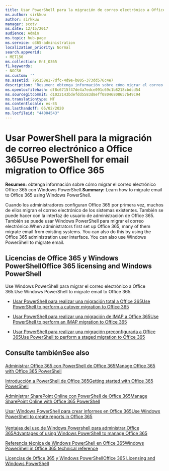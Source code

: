 ```yaml
---
title: Usar PowerShell para la migración de correo electrónico a Office 365
ms.author: sirkkuw
author: sirkkuw
manager: scotv
ms.date: 12/15/2017
audience: Admin
ms.topic: hub-page
ms.service: o365-administration
localization_priority: Normal
search.appverid:
- MET150
ms.collection: Ent_O365
f1.keywords:
- NOCSH
ms.custom: ''
ms.assetid: 795158e1-7dfc-4d9e-b805-373dd576c4e7
description: 'Resumen: obtenga información sobre cómo migrar el correo electrónico Office 365 con Windows PowerShell.'
ms.openlocfilehash: df8c6715f47de4a7edce091c69c1b8218cbdcd54
ms.sourcegitcommit: d1022143bdefdd5583d8eff08046808657b49c94
ms.translationtype: MT
ms.contentlocale: es-ES
ms.lasthandoff: 05/02/2020
ms.locfileid: "44004543"
---
```

# <a name="use-powershell-for-email-migration-to-office-365"></a><span data-ttu-id="a860e-103">Usar PowerShell para la migración de correo electrónico a Office 365</span><span class="sxs-lookup"><span data-stu-id="a860e-103">Use PowerShell for email migration to Office 365</span></span>

 <span data-ttu-id="a860e-104">**Resumen:** obtenga información sobre cómo migrar el correo electrónico Office 365 con Windows PowerShell.</span><span class="sxs-lookup"><span data-stu-id="a860e-104">**Summary:** Learn how to migrate email to Office 365 using Windows PowerShell.</span></span>
  
<span data-ttu-id="a860e-p101">Cuando los administradores configuran Office 365 por primera vez, muchos de ellos migran el correo electrónico de los sistemas existentes. También se puede hacer con la interfaz de usuario de administración de Office 365. También se puede usar Windows PowerShell para migrar el correo electrónico.</span><span class="sxs-lookup"><span data-stu-id="a860e-p101">When administrators first set up Office 365, many of them migrate email from existing systems. You can also do this by using the Office 365 administration user interface. You can also use Windows PowerShell to migrate email.</span></span>
  
## <a name="office-365-licensing-and-windows-powershell"></a><span data-ttu-id="a860e-108">Licencias de Office 365 y Windows PowerShell</span><span class="sxs-lookup"><span data-stu-id="a860e-108">Office 365 licensing and Windows PowerShell</span></span>

<span data-ttu-id="a860e-109">Use Windows PowerShell para migrar el correo electrónico a Office 365.</span><span class="sxs-lookup"><span data-stu-id="a860e-109">Use Windows PowerShell to migrate email to Office 365.</span></span> 
  
- [<span data-ttu-id="a860e-110">Usar PowerShell para realizar una migración total a Office 365</span><span class="sxs-lookup"><span data-stu-id="a860e-110">Use PowerShell to perform a cutover migration to Office 365</span></span>](use-powershell-to-perform-a-cutover-migration-to-office-365.md)
    
- [<span data-ttu-id="a860e-111">Usar PowerShell para realizar una migración de IMAP a Office 365</span><span class="sxs-lookup"><span data-stu-id="a860e-111">Use PowerShell to perform an IMAP migration to Office 365</span></span>](use-powershell-to-perform-an-imap-migration-to-office-365.md)
    
- [<span data-ttu-id="a860e-112">Usar PowerShell para realizar una migración preconfigurada a Office 365</span><span class="sxs-lookup"><span data-stu-id="a860e-112">Use PowerShell to perform a staged migration to Office 365</span></span>](use-powershell-to-perform-a-staged-migration-to-office-365.md)
    
## <a name="see-also"></a><span data-ttu-id="a860e-113">Consulte también</span><span class="sxs-lookup"><span data-stu-id="a860e-113">See also</span></span>

#### 

[<span data-ttu-id="a860e-114">Administrar Office 365 con PowerShell de Office 365</span><span class="sxs-lookup"><span data-stu-id="a860e-114">Manage Office 365 with Office 365 PowerShell</span></span>](manage-office-365-with-office-365-powershell.md)
  
[<span data-ttu-id="a860e-115">Introducción a PowerShell de Office 365</span><span class="sxs-lookup"><span data-stu-id="a860e-115">Getting started with Office 365 PowerShell</span></span>](getting-started-with-office-365-powershell.md)
  
[<span data-ttu-id="a860e-116">Administrar SharePoint Online con PowerShell de Office 365</span><span class="sxs-lookup"><span data-stu-id="a860e-116">Manage SharePoint Online with Office 365 PowerShell</span></span>](manage-sharepoint-online-with-office-365-powershell.md)
  
[<span data-ttu-id="a860e-117">Usar Windows PowerShell para crear informes en Office 365</span><span class="sxs-lookup"><span data-stu-id="a860e-117">Use Windows PowerShell to create reports in Office 365</span></span>](use-windows-powershell-to-create-reports-in-office-365.md)
#### 

[<span data-ttu-id="a860e-118">Ventajas del uso de Windows Powershell para administrar Office 365</span><span class="sxs-lookup"><span data-stu-id="a860e-118">Advantages of using Windows PowerShell to manage Office 365</span></span>](https://technet.microsoft.com/library/15144a50-453e-4cd5-befd-bc6736697967.aspx)
  
[<span data-ttu-id="a860e-119">Referencia técnica de Windows PowerShell en Office 365</span><span class="sxs-lookup"><span data-stu-id="a860e-119">Windows PowerShell in Office 365 technical reference</span></span>](https://technet.microsoft.com/library/10d5c66a-7579-4319-aaa5-7a5e21d49cea.aspx)
  
[<span data-ttu-id="a860e-120">Licencias de Office 365 y Windows PowerShell</span><span class="sxs-lookup"><span data-stu-id="a860e-120">Office 365 Licensing and Windows PowerShell</span></span>](https://technet.microsoft.com/library/6ca0e430-f7ba-4184-becf-14c6c5c8dde5.aspx)

